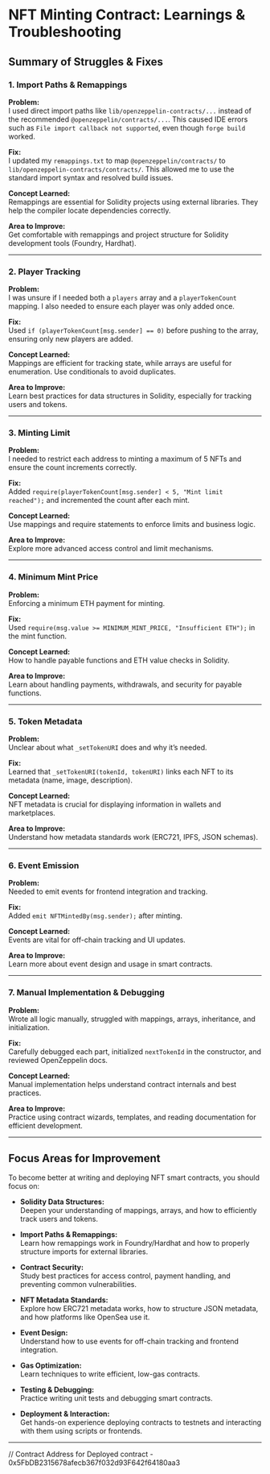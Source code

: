 # NFT Minting Contract: Learnings & Troubleshooting

## Summary of Struggles & Fixes

### 1. **Import Paths & Remappings**
**Problem:**  
I used direct import paths like `lib/openzeppelin-contracts/...` instead of the recommended `@openzeppelin/contracts/...`. This caused IDE errors such as `File import callback not supported`, even though `forge build` worked.

**Fix:**  
I updated my `remappings.txt` to map `@openzeppelin/contracts/` to `lib/openzeppelin-contracts/contracts/`. This allowed me to use the standard import syntax and resolved build issues.

**Concept Learned:**  
Remappings are essential for Solidity projects using external libraries. They help the compiler locate dependencies correctly.

**Area to Improve:**  
Get comfortable with remappings and project structure for Solidity development tools (Foundry, Hardhat).

---

### 2. **Player Tracking**
**Problem:**  
I was unsure if I needed both a `players` array and a `playerTokenCount` mapping. I also needed to ensure each player was only added once.

**Fix:**  
Used `if (playerTokenCount[msg.sender] == 0)` before pushing to the array, ensuring only new players are added.

**Concept Learned:**  
Mappings are efficient for tracking state, while arrays are useful for enumeration. Use conditionals to avoid duplicates.

**Area to Improve:**  
Learn best practices for data structures in Solidity, especially for tracking users and tokens.

---

### 3. **Minting Limit**
**Problem:**  
I needed to restrict each address to minting a maximum of 5 NFTs and ensure the count increments correctly.

**Fix:**  
Added `require(playerTokenCount[msg.sender] < 5, "Mint limit reached");` and incremented the count after each mint.

**Concept Learned:**  
Use mappings and require statements to enforce limits and business logic.

**Area to Improve:**  
Explore more advanced access control and limit mechanisms.

---

### 4. **Minimum Mint Price**
**Problem:**  
Enforcing a minimum ETH payment for minting.

**Fix:**  
Used `require(msg.value >= MINIMUM_MINT_PRICE, "Insufficient ETH");` in the mint function.

**Concept Learned:**  
How to handle payable functions and ETH value checks in Solidity.

**Area to Improve:**  
Learn about handling payments, withdrawals, and security for payable functions.

---

### 5. **Token Metadata**
**Problem:**  
Unclear about what `_setTokenURI` does and why it’s needed.

**Fix:**  
Learned that `_setTokenURI(tokenId, tokenURI)` links each NFT to its metadata (name, image, description).

**Concept Learned:**  
NFT metadata is crucial for displaying information in wallets and marketplaces.

**Area to Improve:**  
Understand how metadata standards work (ERC721, IPFS, JSON schemas).

---

### 6. **Event Emission**
**Problem:**  
Needed to emit events for frontend integration and tracking.

**Fix:**  
Added `emit NFTMintedBy(msg.sender);` after minting.

**Concept Learned:**  
Events are vital for off-chain tracking and UI updates.

**Area to Improve:**  
Learn more about event design and usage in smart contracts.

---

### 7. **Manual Implementation & Debugging**
**Problem:**  
Wrote all logic manually, struggled with mappings, arrays, inheritance, and initialization.

**Fix:**  
Carefully debugged each part, initialized `nextTokenId` in the constructor, and reviewed OpenZeppelin docs.

**Concept Learned:**  
Manual implementation helps understand contract internals and best practices.

**Area to Improve:**  
Practice using contract wizards, templates, and reading documentation for efficient development.

---

## Focus Areas for Improvement

To become better at writing and deploying NFT smart contracts, you should focus on:

- **Solidity Data Structures:**  
  Deepen your understanding of mappings, arrays, and how to efficiently track users and tokens.

- **Import Paths & Remappings:**  
  Learn how remappings work in Foundry/Hardhat and how to properly structure imports for external libraries.

- **Contract Security:**  
  Study best practices for access control, payment handling, and preventing common vulnerabilities.

- **NFT Metadata Standards:**  
  Explore how ERC721 metadata works, how to structure JSON metadata, and how platforms like OpenSea use it.

- **Event Design:**  
  Understand how to use events for off-chain tracking and frontend integration.

- **Gas Optimization:**  
  Learn techniques to write efficient, low-gas contracts.

- **Testing & Debugging:**  
  Practice writing unit tests and debugging smart contracts.

- **Deployment & Interaction:**  
  Get hands-on experience deploying contracts to testnets and interacting with them using scripts or frontends.

---


// Contract Address for Deployed contract - 0x5FbDB2315678afecb367f032d93F642f64180aa3